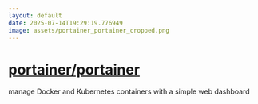 ```yaml
---
layout: default
date: 2025-07-14T19:29:19.776949
image: assets/portainer_portainer_cropped.png
---
```


# [portainer/portainer](https://github.com/portainer/portainer)

manage Docker and Kubernetes containers with a simple web dashboard
